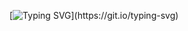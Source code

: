 [![Typing SVG](https://readme-typing-svg.herokuapp.com?font=Fira+Code&duration=3500&pause=3000&color=00B101&background=000000&width=435&lines=I'm+not+smart%2C+I+just+wear+glasses.)](https://git.io/typing-svg)

<!--
**andrey-nee/andrey-nee** is a ✨ _special_ ✨ repository because its `README.md` (this file) appears on your GitHub profile.

Here are some ideas to get you started:

- 🔭 I’m currently working on ...
- 🌱 I’m currently learning ...
- 👯 I’m looking to collaborate on ...
- 🤔 I’m looking for help with ...
- 💬 Ask me about ...
- 📫 How to reach me: ...
- 😄 Pronouns: ...
- ⚡ Fun fact: ...
-->
